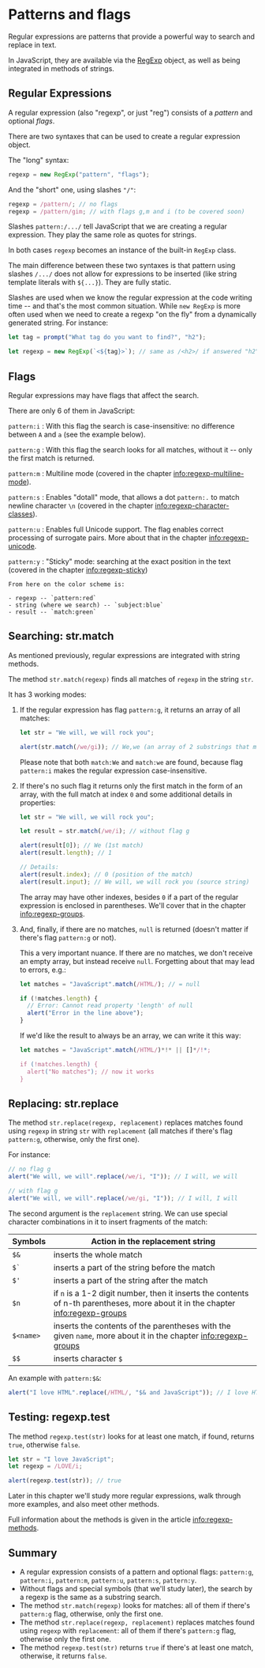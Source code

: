 # Patterns and flags

Regular expressions are patterns that provide a powerful way to search and replace in text.

In JavaScript, they are available via the [RegExp](mdn:js/RegExp) object, as well as being integrated in methods of strings.

## Regular Expressions

A regular expression (also "regexp", or just "reg") consists of a _pattern_ and optional _flags_.

There are two syntaxes that can be used to create a regular expression object.

The "long" syntax:

```js
regexp = new RegExp("pattern", "flags");
```

And the "short" one, using slashes `"/"`:

```js
regexp = /pattern/; // no flags
regexp = /pattern/gim; // with flags g,m and i (to be covered soon)
```

Slashes `pattern:/.../` tell JavaScript that we are creating a regular expression. They play the same role as quotes for strings.

In both cases `regexp` becomes an instance of the built-in `RegExp` class.

The main difference between these two syntaxes is that pattern using slashes `/.../` does not allow for expressions to be inserted (like string template literals with `${...}`). They are fully static.

Slashes are used when we know the regular expression at the code writing time -- and that's the most common situation. While `new RegExp` is more often used when we need to create a regexp "on the fly" from a dynamically generated string. For instance:

```js
let tag = prompt("What tag do you want to find?", "h2");

let regexp = new RegExp(`<${tag}>`); // same as /<h2>/ if answered "h2" in the prompt above
```

## Flags

Regular expressions may have flags that affect the search.

There are only 6 of them in JavaScript:

`pattern:i`
: With this flag the search is case-insensitive: no difference between `A` and `a` (see the example below).

`pattern:g`
: With this flag the search looks for all matches, without it -- only the first match is returned.

`pattern:m`
: Multiline mode (covered in the chapter <info:regexp-multiline-mode>).

`pattern:s`
: Enables "dotall" mode, that allows a dot `pattern:.` to match newline character `\n` (covered in the chapter <info:regexp-character-classes>).

`pattern:u`
: Enables full Unicode support. The flag enables correct processing of surrogate pairs. More about that in the chapter <info:regexp-unicode>.

`pattern:y`
: "Sticky" mode: searching at the exact position in the text (covered in the chapter <info:regexp-sticky>)

```smart header="Colors"
From here on the color scheme is:

- regexp -- `pattern:red`
- string (where we search) -- `subject:blue`
- result -- `match:green`
```

## Searching: str.match

As mentioned previously, regular expressions are integrated with string methods.

The method `str.match(regexp)` finds all matches of `regexp` in the string `str`.

It has 3 working modes:

1. If the regular expression has flag `pattern:g`, it returns an array of all matches:

   ```js run
   let str = "We will, we will rock you";

   alert(str.match(/we/gi)); // We,we (an array of 2 substrings that match)
   ```

   Please note that both `match:We` and `match:we` are found, because flag `pattern:i` makes the regular expression case-insensitive.

2. If there's no such flag it returns only the first match in the form of an array, with the full match at index `0` and some additional details in properties:

   ```js run
   let str = "We will, we will rock you";

   let result = str.match(/we/i); // without flag g

   alert(result[0]); // We (1st match)
   alert(result.length); // 1

   // Details:
   alert(result.index); // 0 (position of the match)
   alert(result.input); // We will, we will rock you (source string)
   ```

   The array may have other indexes, besides `0` if a part of the regular expression is enclosed in parentheses. We'll cover that in the chapter <info:regexp-groups>.

3. And, finally, if there are no matches, `null` is returned (doesn't matter if there's flag `pattern:g` or not).

   This a very important nuance. If there are no matches, we don't receive an empty array, but instead receive `null`. Forgetting about that may lead to errors, e.g.:

   ```js run
   let matches = "JavaScript".match(/HTML/); // = null

   if (!matches.length) {
     // Error: Cannot read property 'length' of null
     alert("Error in the line above");
   }
   ```

   If we'd like the result to always be an array, we can write it this way:

   ```js run
   let matches = "JavaScript".match(/HTML/)*!* || []*/!*;

   if (!matches.length) {
     alert("No matches"); // now it works
   }
   ```

## Replacing: str.replace

The method `str.replace(regexp, replacement)` replaces matches found using `regexp` in string `str` with `replacement` (all matches if there's flag `pattern:g`, otherwise, only the first one).

For instance:

```js run
// no flag g
alert("We will, we will".replace(/we/i, "I")); // I will, we will

// with flag g
alert("We will, we will".replace(/we/gi, "I")); // I will, I will
```

The second argument is the `replacement` string. We can use special character combinations in it to insert fragments of the match:

| Symbols              | Action in the replacement string                                                                                                  |
| -------------------- | --------------------------------------------------------------------------------------------------------------------------------- |
| `$&`                 | inserts the whole match                                                                                                           |
| <code>$&#096;</code> | inserts a part of the string before the match                                                                                     |
| `$'`                 | inserts a part of the string after the match                                                                                      |
| `$n`                 | if `n` is a 1-2 digit number, then it inserts the contents of n-th parentheses, more about it in the chapter <info:regexp-groups> |
| `$<name>`            | inserts the contents of the parentheses with the given `name`, more about it in the chapter <info:regexp-groups>                  |
| `$$`                 | inserts character `$`                                                                                                             |

An example with `pattern:$&`:

```js run
alert("I love HTML".replace(/HTML/, "$& and JavaScript")); // I love HTML and JavaScript
```

## Testing: regexp.test

The method `regexp.test(str)` looks for at least one match, if found, returns `true`, otherwise `false`.

```js run
let str = "I love JavaScript";
let regexp = /LOVE/i;

alert(regexp.test(str)); // true
```

Later in this chapter we'll study more regular expressions, walk through more examples, and also meet other methods.

Full information about the methods is given in the article <info:regexp-methods>.

## Summary

- A regular expression consists of a pattern and optional flags: `pattern:g`, `pattern:i`, `pattern:m`, `pattern:u`, `pattern:s`, `pattern:y`.
- Without flags and special symbols (that we'll study later), the search by a regexp is the same as a substring search.
- The method `str.match(regexp)` looks for matches: all of them if there's `pattern:g` flag, otherwise, only the first one.
- The method `str.replace(regexp, replacement)` replaces matches found using `regexp` with `replacement`: all of them if there's `pattern:g` flag, otherwise only the first one.
- The method `regexp.test(str)` returns `true` if there's at least one match, otherwise, it returns `false`.
